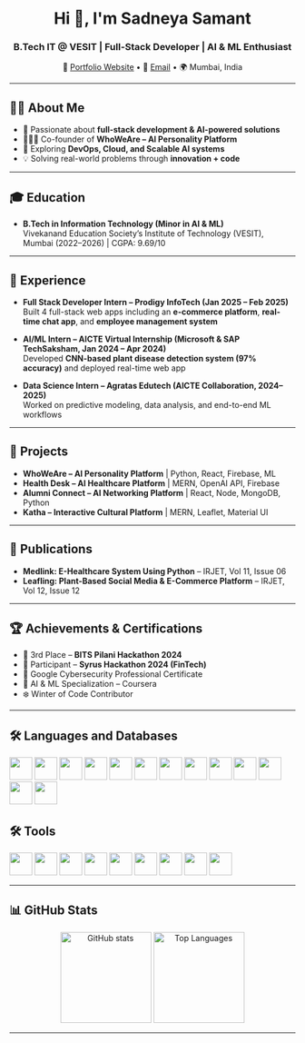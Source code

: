 <!-- HEADER -->
<h1 align="center">Hi 👋, I'm Sadneya Samant</h1>
<h3 align="center">B.Tech IT @ VESIT | Full-Stack Developer | AI & ML Enthusiast</h3>

<p align="center">
  🔗 <a href="https://sadneya-samant.onrender.com">Portfolio Website</a> •
  📧 <a href="mailto:sadneyasam05@gmail.com">Email</a> •
  🌍 Mumbai, India
</p>

---

## 👩‍💻 About Me
- 🎯 Passionate about **full-stack development & AI-powered solutions**  
- 🧑‍🤝‍🧑 Co-founder of **WhoWeAre – AI Personality Platform**  
- 🌱 Exploring **DevOps, Cloud, and Scalable AI systems**  
- 💡 Solving real-world problems through **innovation + code**  

---

## 🎓 Education
- **B.Tech in Information Technology (Minor in AI & ML)**  
  Vivekanand Education Society’s Institute of Technology (VESIT), Mumbai (2022–2026) | CGPA: 9.69/10  

---

## 💼 Experience
- **Full Stack Developer Intern – Prodigy InfoTech (Jan 2025 – Feb 2025)**  
  Built 4 full-stack web apps including an **e-commerce platform**, **real-time chat app**, and **employee management system**  

- **AI/ML Intern – AICTE Virtual Internship (Microsoft & SAP TechSaksham, Jan 2024 – Apr 2024)**  
  Developed **CNN-based plant disease detection system (97% accuracy)** and deployed real-time web app  

- **Data Science Intern – Agratas Edutech (AICTE Collaboration, 2024–2025)**  
  Worked on predictive modeling, data analysis, and end-to-end ML workflows  

---

## 🚀 Projects
- **WhoWeAre – AI Personality Platform** | Python, React, Firebase, ML  
- **Health Desk – AI Healthcare Platform** | MERN, OpenAI API, Firebase  
- **Alumni Connect – AI Networking Platform** | React, Node, MongoDB, Python  
- **Katha – Interactive Cultural Platform** | MERN, Leaflet, Material UI  

---

## 📝 Publications
- **Medlink: E-Healthcare System Using Python** – IRJET, Vol 11, Issue 06  
- **Leafling: Plant-Based Social Media & E-Commerce Platform** – IRJET, Vol 12, Issue 12  

---

## 🏆 Achievements & Certifications
- 🥉 3rd Place – **BITS Pilani Hackathon 2024**  
- 🎯 Participant – **Syrus Hackathon 2024 (FinTech)**  
- 📜 Google Cybersecurity Professional Certificate  
- 📜 AI & ML Specialization – Coursera  
- ❄️ Winter of Code Contributor  

---

## 🛠️ Languages and Databases
<p align="left">
  <img src="https://cdn.jsdelivr.net/gh/devicons/devicon/icons/python/python-original.svg" width="40" height="40"/>
  <img src="https://cdn.jsdelivr.net/gh/devicons/devicon/icons/java/java-original.svg" width="40" height="40"/>
  <img src="https://cdn.jsdelivr.net/gh/devicons/devicon/icons/cplusplus/cplusplus-original.svg" width="40" height="40"/>
  <img src="https://cdn.jsdelivr.net/gh/devicons/devicon/icons/html5/html5-original.svg" width="40" height="40"/>
  <img src="https://cdn.jsdelivr.net/gh/devicons/devicon/icons/css3/css3-original.svg" width="40" height="40"/>
  <img src="https://cdn.jsdelivr.net/gh/devicons/devicon/icons/javascript/javascript-original.svg" width="40" height="40"/>
  <img src="https://cdn.jsdelivr.net/gh/devicons/devicon/icons/react/react-original.svg" width="40" height="40"/>
  <img src="https://cdn.jsdelivr.net/gh/devicons/devicon/icons/angularjs/angularjs-original.svg" width="40" height="40"/>
  <img src="https://cdn.jsdelivr.net/gh/devicons/devicon/icons/nodejs/nodejs-original.svg" width="40" height="40"/>
  <img src="https://cdn.jsdelivr.net/gh/devicons/devicon/icons/mysql/mysql-original-wordmark.svg" width="40" height="40"/>
  <img src="https://cdn.jsdelivr.net/gh/devicons/devicon/icons/mongodb/mongodb-original-wordmark.svg" width="40" height="40"/>
  <img src="https://cdn.jsdelivr.net/gh/devicons/devicon/icons/dart/dart-original.svg" width="40" height="40"/>
  <img src="https://cdn.jsdelivr.net/gh/devicons/devicon/icons/sqlite/sqlite-original-wordmark.svg" width="40" height="40"/>
</p>

## 🛠️ Tools
<p align="left">
  <img src="https://cdn.jsdelivr.net/gh/devicons/devicon/icons/git/git-original.svg" width="40" height="40"/>
  <img src="https://cdn.jsdelivr.net/gh/devicons/devicon/icons/github/github-original.svg" width="40" height="40"/>
  <img src="https://cdn.jsdelivr.net/gh/devicons/devicon/icons/amazonwebservices/amazonwebservices-original-wordmark.svg" width="40" height="40"/>
  <img src="https://cdn.jsdelivr.net/gh/devicons/devicon/icons/googlecloud/googlecloud-original.svg" width="40" height="40"/>
  <img src="https://cdn.jsdelivr.net/gh/devicons/devicon/icons/docker/docker-original.svg" width="40" height="40"/>
  <img src="https://cdn.jsdelivr.net/gh/devicons/devicon/icons/figma/figma-original.svg" width="40" height="40"/>
  <img src="https://cdn.jsdelivr.net/gh/devicons/devicon/icons/postman/postman-original.svg" width="40" height="40"/>
  <img src="https://img.icons8.com/color/48/microsoft-excel-2019--v1.png" width="40" height="40"/>
  <img src="https://img.icons8.com/color/48/power-bi.png" width="40" height="40"/>

</p>


---

## 📊 GitHub Stats

<p align="center">
  <img src="https://github-readme-stats.vercel.app/api?username=sadneya145&show_icons=true&theme=radical" alt="GitHub stats" height="160"/>
  <img src="https://github-readme-stats.vercel.app/api/top-langs/?username=sadneya145&layout=compact&theme=radical" alt="Top Languages" height="160"/>
</p>

---
